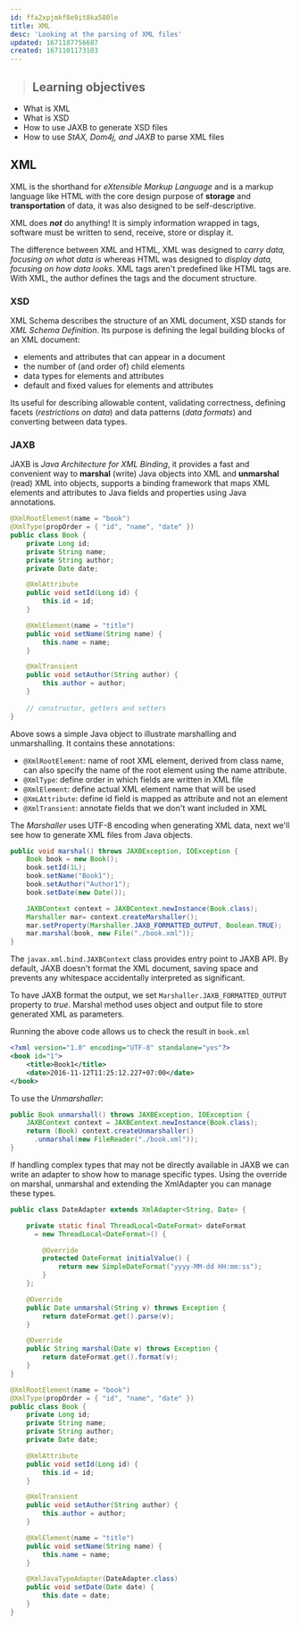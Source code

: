 ```yaml
---
id: ffa2xpjmkf8e9it8ka580le
title: XML
desc: 'Looking at the parsing of XML files'
updated: 1671187756687
created: 1671101173103
---
```

> <H2>Learning objectives</H2>
- What is XML
- What is XSD
- How to use JAXB to generate XSD files
- How to use *StAX, Dom4j, and JAXB* to parse XML files

## XML
XML is the shorthand for *eXtensible Markup Language* and is a markup language like HTML with the core design purpose of **storage** and **transportation** of data, it was also designed to be self-descriptive.

XML does ***not*** do anything!
It is simply information wrapped in tags, software must be written to send, receive, store or display it.

The difference between XML and HTML, XML was designed to *carry data, focusing on what data is* whereas HTML was designed to *display data, focusing on how data looks*.
XML tags aren't predefined like HTML tags are.
With XML, the author defines the tags and the document structure.

### XSD
XML Schema describes the structure of an XML document, XSD stands for *XML Schema Definition*.
Its purpose is defining the legal building blocks of an XML document:
- elements and attributes that can appear in a document
- the number of (and order of) child elements
- data types for elements and attributes
- default and fixed values for elements and attributes

Its useful for describing allowable content, validating correctness, defining facets (*restrictions on data*) and data patterns (*data formats*) and converting between data types.

### JAXB
JAXB is *Java Architecture for XML Binding*, it provides a fast and convenient way to **marshal** (write) Java objects into XML and **unmarshal** (read) XML into objects, supports a binding framework that maps XML elements and attributes to Java fields and properties using Java annotations.

```Java
@XmlRootElement(name = "book")
@XmlType(propOrder = { "id", "name", "date" })
public class Book {
    private Long id;
    private String name;
    private String author;
    private Date date;

    @XmlAttribute
    public void setId(Long id) {
        this.id = id;
    }

    @XmlElement(name = "title")
    public void setName(String name) {
        this.name = name;
    }

    @XmlTransient
    public void setAuthor(String author) {
        this.author = author;
    }
    
    // constructor, getters and setters
}
```
Above sows a simple Java object to illustrate marshalling and unmarshalling. It contains these annotations:
- `@XmlRootElement`: name of root XML element, derived from class name, can also specify the name of the root element using the name attribute.
- `@XmlType`: define order in which fields are written in XML file
- `@XmlElement`: define actual XML element name that will be used
- `@XmLAttribute`: define id field is mapped as attribute and not an element
- `@XmlTransient`: annotate fields that we don't want included in XML

The *Marshaller* uses UTF-8 encoding when generating XML data, next we'll see how to generate XML files from Java objects.
```java
public void marshal() throws JAXBException, IOException {
    Book book = new Book();
    book.setId(1L);
    book.setName("Book1");
    book.setAuthor("Author1");
    book.setDate(new Date());

    JAXBContext context = JAXBContext.newInstance(Book.class);
    Marshaller mar= context.createMarshaller();
    mar.setProperty(Marshaller.JAXB_FORMATTED_OUTPUT, Boolean.TRUE);
    mar.marshal(book, new File("./book.xml"));
}
```
The `javax.xml.bind.JAXBContext` class provides entry point to JAXB API. By default, JAXB doesn't format the XML document, saving space and prevents any whitespace accidentally interpreted as significant.

To have JAXB format the output, we set `Marshaller.JAXB_FORMATTED_OUTPUT` property to *true*. Marshal method uses object and output file to store generated XML as parameters.

Running the above code allows us to check the result in `book.xml`
```xml
<?xml version="1.0" encoding="UTF-8" standalone="yes"?>
<book id="1">
    <title>Book1</title>
    <date>2016-11-12T11:25:12.227+07:00</date>
</book>
```

To use the *Unmarshaller*:
```java
public Book unmarshall() throws JAXBException, IOException {
    JAXBContext context = JAXBContext.newInstance(Book.class);
    return (Book) context.createUnmarshaller()
      .unmarshal(new FileReader("./book.xml"));
}
```

If handling complex types that may not be directly available in JAXB we can write an adapter to show how to manage specific types.
Using the override on marshal, unmarshal and extending the XmlAdapter you can manage these types.
```java
public class DateAdapter extends XmlAdapter<String, Date> {

    private static final ThreadLocal<DateFormat> dateFormat 
      = new ThreadLocal<DateFormat>() {

        @Override
        protected DateFormat initialValue() {
            return new SimpleDateFormat("yyyy-MM-dd HH:mm:ss");
        }
    };

    @Override
    public Date unmarshal(String v) throws Exception {
        return dateFormat.get().parse(v);
    }

    @Override
    public String marshal(Date v) throws Exception {
        return dateFormat.get().format(v);
    }
}

@XmlRootElement(name = "book")
@XmlType(propOrder = { "id", "name", "date" })
public class Book {
    private Long id;
    private String name;
    private String author;
    private Date date;

    @XmlAttribute
    public void setId(Long id) {
        this.id = id;
    }

    @XmlTransient
    public void setAuthor(String author) {
        this.author = author;
    }

    @XmlElement(name = "title")
    public void setName(String name) {
        this.name = name;
    }

    @XmlJavaTypeAdapter(DateAdapter.class)
    public void setDate(Date date) {
        this.date = date;
    }
}
```